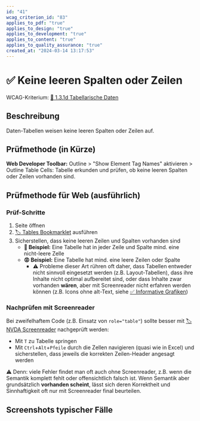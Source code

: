 ```yaml
---
id: "41"
wcag_criterion_id: "83"
applies_to_pdf: "true"
applies_to_design: "true"
applies_to_development: "true"
applies_to_content: "true"
applies_to_quality_assurance: "true"
created_at: "2024-03-14 13:17:53"
---
```


# ✅ Keine leeren Spalten oder Zeilen

WCAG-Kriterium: [📜 1.3.1d Tabellarische Daten](..)

## Beschreibung

Daten-Tabellen weisen keine leeren Spalten oder Zeilen auf.

## Prüfmethode (in Kürze)

**Web Developer Toolbar:** Outline > "Show Element Tag Names" aktivieren > Outline Table Cells: Tabelle erkunden und prüfen, ob keine leeren Spalten oder Zeilen vorhanden sind.

## Prüfmethode für Web (ausführlich)

### Prüf-Schritte

1. Seite öffnen
1. [🏷️ Tables Bookmarklet](/de/tags/werkzeuge/bookmarklets/tables-bookmarklet) ausführen
1. Sicherstellen, dass keine leeren Zeilen und Spalten vorhanden sind
    - **🙂 Beispiel:** Eine Tabelle hat in jeder Zeile und Spalte mind. eine nicht-leere Zelle
    - **😡 Beispiel:** Eine Tabelle hat mind. eine leere Zeilen oder Spalte
        - ⚠️ Probleme dieser Art rühren oft daher, dass Tabellen entweder nicht sinnvoll eingesetzt werden (z.B. Layout-Tabellen), dass ihre Inhalte nicht optimal aufbereitet sind, oder dass Inhalte zwar vorhanden **wären**, aber mit Screenreader nicht erfahren werden können (z.B. Icons ohne alt-Text, siehe [✅ Informative Grafiken](/de/wcag/1.1.1-nicht-text-inhalt/informative-grafiken))

### Nachprüfen mit Screenreader

Bei zweifelhaftem Code (z.B. Einsatz von `role="table"`) sollte besser mit [🏷️ NVDA Screenreader](/de/tags/werkzeuge/screenreader/desktop-screenreader/nvda-screenreader) nachgeprüft werden:

- Mit `T` zu Tabelle springen
- Mit `Ctrl`+`Alt`+`Pfeile` durch die Zellen navigieren (quasi wie in Excel) und sicherstellen, dass jeweils die korrekten Zeilen-Header angesagt werden

⚠️ Denn: viele Fehler findet man oft auch ohne Screenreader, z.B. wenn die Semantik komplett fehlt oder offensichtlich falsch ist. Wenn Semantik aber grundsätzlich **vorhanden scheint**, lässt sich deren Korrektheit und Sinnhaftigkeit oft nur mit Screenreader final beurteilen.

## Screenshots typischer Fälle

